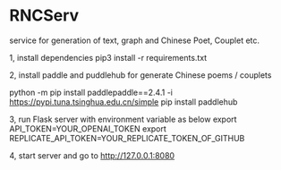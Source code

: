 # RNCServ
service for generation of text, graph and Chinese Poet, Couplet etc.

1, install dependencies
pip3 install -r requirements.txt

2, install paddle and puddlehub for generate Chinese poems / couplets

 python -m pip install paddlepaddle==2.4.1 -i https://pypi.tuna.tsinghua.edu.cn/simple
 pip install paddlehub
 
3, run Flask server with environment variable as below
export API_TOKEN=YOUR_OPENAI_TOKEN
export REPLICATE_API_TOKEN=YOUR_REPLICATE_TOKEN_OF_GITHUB

4, start server and go to http://127.0.0.1:8080


